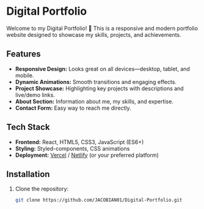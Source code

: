 # Digital Portfolio

Welcome to my Digital Portfolio! 🌟 This is a responsive and modern portfolio website designed to showcase my skills, projects, and achievements.

## Features
- **Responsive Design:** Looks great on all devices—desktop, tablet, and mobile.
- **Dynamic Animations:** Smooth transitions and engaging effects.
- **Project Showcase:** Highlighting key projects with descriptions and live/demo links.
- **About Section:** Information about me, my skills, and expertise.
- **Contact Form:** Easy way to reach me directly.

## Tech Stack
- **Frontend:** React, HTML5, CSS3, JavaScript (ES6+)
- **Styling:** Styled-components, CSS animations
- **Deployment:** [Vercel](https://vercel.com/) / [Netlify](https://www.netlify.com/) (or your preferred platform)

## Installation
1. Clone the repository:
   ```bash
   git clone https://github.com/JACOBIAN01/Digital-Portfolio.git
